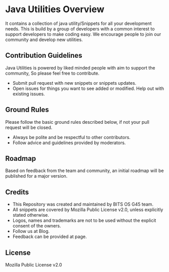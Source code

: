 # **Java Utilities Overview**
It contains a collection of java utility/Snippets for all your development needs. 
This is build by a group of developers with a common interest to support developers to make coding easy. We encourage people to join our community and develop new utilities. 

## **Contribution Guidelines**
Java Utilities is powered by liked minded people with aim to support the community, So please feel free to contribute. 
* Submit pull request with new snippets or snippets updates. 
* Open issues for things you want to see added or modified. Help out with existing issues. 

## **Ground Rules**
Please follow the basic ground rules described below, if not your pull request will be closed. 
* Always be polite and be respectful to other contributors.
* Follow advice and guidelines provided by moderators.

## **Roadmap**
Based on feedback from the team and community, an initial roadmap will be published for a major version. 

## **Credits**
* This Repository was created and maintained by BITS OS G45 team. 
* All snippets are covered by Mozilla Public License v2.0, unless explicitly stated otherwise. 
* Logos, names and trademarks are not to be used without the explicit consent of the owners.
* Follow us at Blog. 
* Feedback can be provided at page. 

## **License** 
Mozilla Public License v2.0
